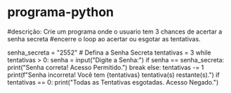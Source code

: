 # programa-python

#descrição: Crie um programa onde o usuario tem 3 chances de acertar a senha secreta
#encerre o loop ao acertar ou esgotar as tentativas.

senha_secreta = "2552" # Defina a Senha Secreta
tentativas = 3
while tentativas > 0:
  senha = input("Digite a Senha:")
  if senha == senha_secreta:
    print("Senha correta! Acesso Permitido.")
    break
  else:
    tentativas -= 1
    print(f"Senha incorreta! Você tem {tentativas} tentativa(s) restante(s).")
  if tentativas == 0:
    print("Todas as Tentativas esgotadas. Acesso Negado.")
    
